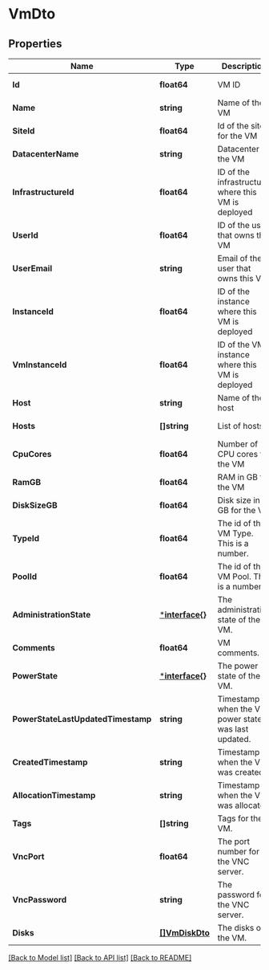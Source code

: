 # VmDto

## Properties
Name | Type | Description | Notes
------------ | ------------- | ------------- | -------------
**Id** | **float64** | VM ID | [default to null]
**Name** | **string** | Name of the VM | [default to null]
**SiteId** | **float64** | Id of the site for the VM | [default to null]
**DatacenterName** | **string** | Datacenter of the VM | [default to null]
**InfrastructureId** | **float64** | ID of the infrastructure where this VM is deployed | [default to null]
**UserId** | **float64** | ID of the user that owns this VM | [default to null]
**UserEmail** | **string** | Email of the user that owns this VM | [default to null]
**InstanceId** | **float64** | ID of the instance where this VM is deployed | [default to null]
**VmInstanceId** | **float64** | ID of the VM instance where this VM is deployed | [default to null]
**Host** | **string** | Name of the host | [default to null]
**Hosts** | **[]string** | List of hosts | [default to null]
**CpuCores** | **float64** | Number of CPU cores for the VM | [default to null]
**RamGB** | **float64** | RAM in GB for the VM | [default to null]
**DiskSizeGB** | **float64** | Disk size in GB for the VM | [default to null]
**TypeId** | **float64** | The id of the VM Type. This is a number. | [default to null]
**PoolId** | **float64** | The id of the VM Pool. This is a number. | [default to null]
**AdministrationState** | [***interface{}**](interface{}.md) | The administration state of the VM. | [default to null]
**Comments** | **float64** | VM comments. | [default to null]
**PowerState** | [***interface{}**](interface{}.md) | The power state of the VM. | [default to null]
**PowerStateLastUpdatedTimestamp** | **string** | Timestamp when the VM power state was last updated. | [default to null]
**CreatedTimestamp** | **string** | Timestamp when the VM was created | [default to null]
**AllocationTimestamp** | **string** | Timestamp when the VM was allocated | [default to null]
**Tags** | **[]string** | Tags for the VM. | [default to null]
**VncPort** | **float64** | The port number for the VNC server. | [default to null]
**VncPassword** | **string** | The password for the VNC server. | [default to null]
**Disks** | [**[]VmDiskDto**](VMDiskDto.md) | The disks of the VM. | [default to null]

[[Back to Model list]](../README.md#documentation-for-models) [[Back to API list]](../README.md#documentation-for-api-endpoints) [[Back to README]](../README.md)


